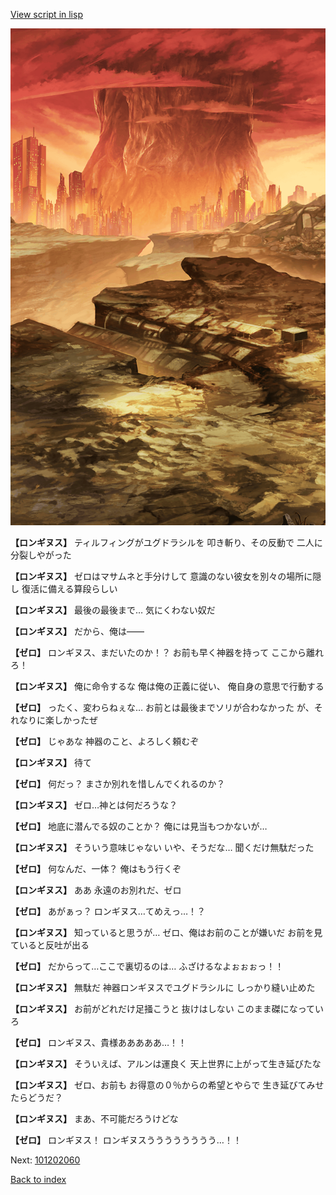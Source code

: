 [View script in lisp](../scripts/101202050.txt)

![underwild.png](../images/backgrounds/underwild.png)

**【ロンギヌス】**
ティルフィングがユグドラシルを
叩き斬り、その反動で
二人に分裂しやがった

**【ロンギヌス】**
ゼロはマサムネと手分けして
意識のない彼女を別々の場所に隠し
復活に備える算段らしい

**【ロンギヌス】**
最後の最後まで…
気にくわない奴だ

**【ロンギヌス】**
だから、俺は――

**【ゼロ】**
ロンギヌス、まだいたのか！？
お前も早く神器を持って
ここから離れろ！

**【ロンギヌス】**
俺に命令するな
俺は俺の正義に従い、
俺自身の意思で行動する

**【ゼロ】**
ったく、変わらねぇな…
お前とは最後までソリが合わなかった
が、それなりに楽しかったぜ

**【ゼロ】**
じゃあな
神器のこと、よろしく頼むぞ

**【ロンギヌス】**
待て

**【ゼロ】**
何だっ？
まさか別れを惜しんでくれるのか？

**【ロンギヌス】**
ゼロ…神とは何だろうな？

**【ゼロ】**
地底に潜んでる奴のことか？
俺には見当もつかないが…

**【ロンギヌス】**
そういう意味じゃない
いや、そうだな…
聞くだけ無駄だった

**【ゼロ】**
何なんだ、一体？
俺はもう行くぞ

**【ロンギヌス】**
ああ
永遠のお別れだ、ゼロ

**【ゼロ】**
あがぁっ？
ロンギヌス…てめえっ…！？

**【ロンギヌス】**
知っていると思うが…
ゼロ、俺はお前のことが嫌いだ
お前を見ていると反吐が出る

**【ゼロ】**
だからって…ここで裏切るのは…
ふざけるなよぉぉぉっ！！

**【ロンギヌス】**
無駄だ
神器ロンギヌスでユグドラシルに
しっかり縫い止めた

**【ロンギヌス】**
お前がどれだけ足掻こうと
抜けはしない
このまま磔になっていろ

**【ゼロ】**
ロンギヌス、貴様あああああ…！！

**【ロンギヌス】**
そういえば、アルンは運良く
天上世界に上がって生き延びたな

**【ロンギヌス】**
ゼロ、お前も
お得意の０％からの希望とやらで
生き延びてみせたらどうだ？

**【ロンギヌス】**
まあ、不可能だろうけどな

**【ゼロ】**
ロンギヌス！
ロンギヌスうううううううう…！！

Next: [101202060](101202060.md)

[Back to index](index.md)
